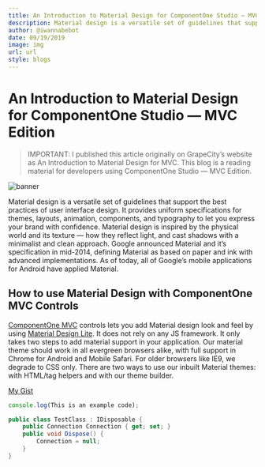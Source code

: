 ```yaml
---
title: An Introduction to Material Design for ComponentOne Studio — MVC Edition
description: Material design is a versatile set of guidelines that support the best practices of user interface design.
author: @iwannabebot
date: 09/19/2019
image: img
url: url
style: blogs
---
```


# An Introduction to Material Design for ComponentOne Studio — MVC Edition

> IMPORTANT:
> I published this article originally on GrapeCity’s website as An Introduction to Material Design for MVC. This blog is a reading material for developers using ComponentOne Studio — MVC Edition.

![banner](https://miro.medium.com/max/1200/1*lEP3yMUAjQGomEMJpOaQzQ.png)

Material design is a versatile set of guidelines that support the best practices of user interface design. It provides uniform specifications for themes, layouts, animation, components, and typography to let you express your brand with confidence. Material design is inspired by the physical world and its texture — how they reflect light, and cast shadows with a minimalist and clean approach.
Google announced Material and it’s specification in mid-2014, defining Material as based on paper and ink with advanced implementations. As of today, all of Google’s mobile applications for Android have applied Material.

## How to use Material Design with ComponentOne MVC Controls
[ComponentOne MVC](https://www.grapecity.com/en/aspnet-mvc) controls lets you add Material design look and feel by using [Material Design Lite](https://getmdl.io/started/index.html#download). It does not rely on any JS framework. It only takes two steps to add material support in your application. Our material theme should work in all evergreen browsers alike, with full support in Chrome for Android and Mobile Safari. For older browsers like IE9, we degrade to CSS only.
There are two ways to use our inbuilt Material themes: with HTML/tag helpers and with our theme builder.

[My Gist](https://gist.github.com/iwannabebot/63bcc19a3a33b241f502a516edee56bc)

```js
console.log(This is an example code);
```


```cs
public class TestClass : IDisposable {
    public Connection Connection { get; set; }
    public void Dispose() {
        Connection = null;
    }
}
```

